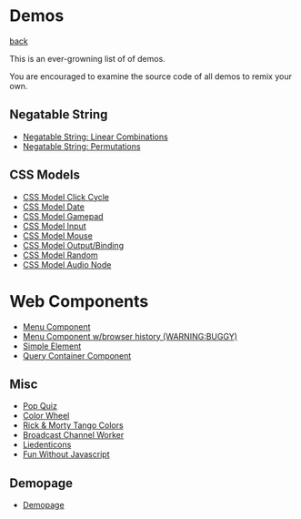 # Demos

[back](../#)

This is an ever-growning list of of demos.

You are encouraged to examine the source code of all demos to remix your own.

## Negatable String

- [Negatable String: Linear Combinations](./demo.html?id=NEGATABLE_STRING_LINEAR_COMBINATIONS)
- [Negatable String: Permutations](./demo.html?id=NEGATABLE_STRING_PERMUTATIONS)

## CSS Models

- [CSS Model Click Cycle](./demo.html?id=CSS_MODEL_CLICK_CYCLE)
- [CSS Model Date](./demo.html?id=CSS_MODEL_DATE)
- [CSS Model Gamepad](./demo.html?id=CSS_MODEL_GAMEPAD)
- [CSS Model Input](./demo.html?id=CSS_MODEL_INPUT)
- [CSS Model Mouse](./demo.html?id=CSS_MODEL_MOUSE)
- [CSS Model Output/Binding](./demo.html?id=CSS_MODEL_OUTPUT_BINDING)
- [CSS Model Random](./demo.html?id=CSS_MODEL_RANDOM)
- [CSS Model Audio Node](./demo.html?id=CSS_MODEL_AUDIO)

# Web Components

- [Menu Component](./demo.html?id=MENU_COMPONENT)
- [Menu Component w/browser history (WARNING:BUGGY)](./demo.html?id=MENU_COMPONENT_BROWSER_HISTORY)
- [Simple Element](../js/simple-element/0.0.0/demo.html)
- [Query Container Component](../js/query-container.component/0.0.0/demo.html)

## Misc

- [Pop Quiz](./demo.html?id=POP_QUIZ)
- [Color Wheel](./demo.html?id=COLOR_WHEEL)
- [Rick & Morty Tango Colors](./demo.html?id=RICK_MORTY_TANGO_COLORS)
- [Broadcast Channel Worker](./demo.html?id=BROADCAST_CHANNEL_WORKER)
- [Liedenticons](./demo.html?id=LIEDENTICONS)
- [Fun Without Javascript](../css/fun-without-javascript/0.0.0/demo.html)

<!-- - [Sibbling Visibility Check](../css/sibbling-visibility-with-check/0.0.0/demo.htm) -->

## Demopage

- [Demopage](./demopage/index.htm)
